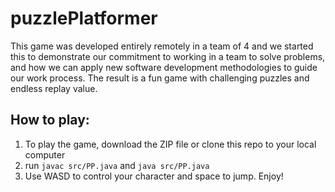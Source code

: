 # puzzlePlatformer

This game was developed entirely remotely in a team of 4 and we started this to demonstrate our commitment to working in a team to solve problems, and how we can apply new software development methodologies to guide our work process. The result is a fun game with challenging puzzles and endless replay value.

## How to play:
1. To play the game, download the ZIP file or clone this repo to your local computer
2. run  `javac src/PP.java` and `java src/PP.java`
3. Use WASD to control your character and space to jump. Enjoy!